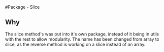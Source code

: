 #Package - Slice


## Why

The slice method's was put into it's own package, instead of it being in utils with the rest to allow modularity. The name has been changed from array to slice, as the reverse method is working on a slice instead of an array.